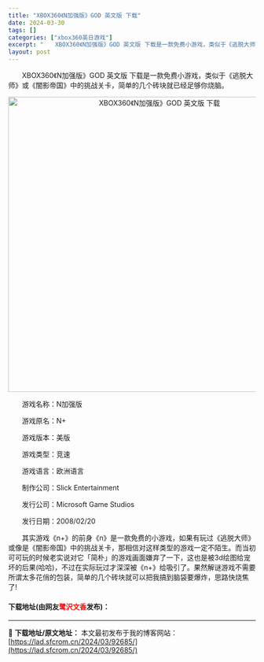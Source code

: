 ```yaml
---
title: "XBOX360《N加强版》GOD 英文版 下载"
date: 2024-03-30
tags: []
categories: ["xbox360英日游戏"]
excerpt: "　　XBOX360《N加强版》GOD 英文版 下载是一款免费小游戏，类似于《逃脱大师》或《闇影帝国》中的挑战关卡，简单的几个砖块就已经足够你烧脑。 　　游戏名称：N加强版 　　游戏原名：N+ 　　游戏版本：美版 　　游戏类型：竞速 　　游戏语言：欧洲语言 　　制作公司：Slick Entertain&hellip;"
layout: post
---
```


 <p>　　XBOX360《N加强版》GOD 英文版 下载是一款免费小游戏，类似于《逃脱大师》或《闇影帝国》中的挑战关卡，简单的几个砖块就已经足够你烧脑。</p> <p align="center"><img align="" border="0" src="https://lad.sfcrom.cn/wp-content/uploads/2024/03/20240330_6607e205eb95b.webp" width="600" alt="XBOX360《N加强版》GOD 英文版 下载" /></p> <p>　　游戏名称：N加强版</p> <p>　　游戏原名：N+</p> <p>　　游戏版本：美版</p> <p>　　游戏类型：竞速</p> <p>　　游戏语言：欧洲语言</p> <p>　　制作公司：Slick Entertainment</p> <p>　　发行公司：Microsoft Game Studios</p> <p>　　发行日期：2008/02/20</p> <p>　　其实游戏《n+》的前身《n》是一款免费的小游戏，如果有玩过《逃脱大师》或像是《闇影帝国》中的挑战关卡，那相信对这样类型的游戏一定不陌生。而当初可可玩的时候老实说对它「简朴」的游戏画面嫌弃了一下，这也是被3d绘图给宠坏的后果(哈哈)，不过在实际玩过才深深被《n+》给吸引了。果然解谜游戏不需要所谓太多花俏的包装，简单的几个砖块就可以把我搞到脑袋要爆炸，思路快烧焦了!</p> <p><h4>下载地址(由网友<font color="red">鹭沢文香</font>发布)：</h4></p> 

---
📖 **下载地址/原文地址：** 本文最初发布于我的博客网站：[https://lad.sfcrom.cn/2024/03/92685/](https://lad.sfcrom.cn/2024/03/92685/)
